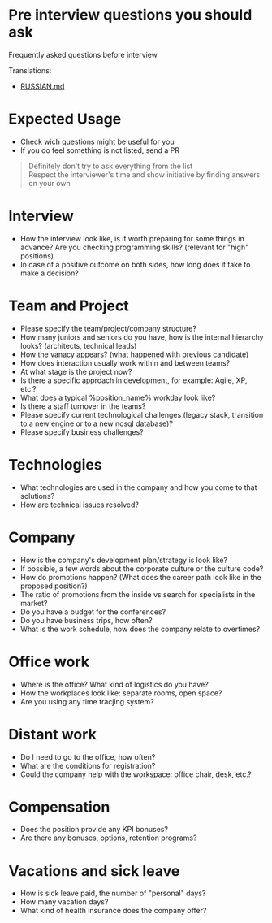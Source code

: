 # Pre interview questions you should ask
Frequently asked questions before interview

Translations:
- [RUSSIAN.md](translations/RUSSIAN.md)

# Expected Usage
- Check wich questions might be useful for you
- If you do feel something is not listed, send a PR


> Definitely don't try to ask everything from the list</br>
> Respect the interviewer's time and show initiative by finding answers on your own

# Interview
- How the interview look like, is it worth preparing for some things in advance? Are you checking programming skills? (relevant for "high" positions)
- In case of a positive outcome on both sides, how long does it take to make a decision?

# Team and Project
- Please specify the team/project/company structure?
- How many juniors and seniors do you have, how is the internal hierarchy looks? (architects, technical leads)
- How the vanacy appears? (what happened with previous candidate)
- How does interaction usually work within and between teams?
- At what stage is the project now?
- Is there a specific approach in development, for example: Agile, XP, etc.?
- What does a typical %position_name% workday look like?
- Is there a staff turnover in the teams?
- Please specify current technological challenges (legacy stack, transition to a new engine or to a new nosql database)?
- Please specify business challenges?

# Technologies 
- What technologies are used in the company and how you come to that solutions?
- How are technical issues resolved?

# Company
- How is the company's development plan/strategy is look like?
- If possible, a few words about the corporate culture or the culture code?
- How do promotions happen? (What does the career path look like in the proposed position?)
- The ratio of promotions from the inside vs search for specialists in the market?
- Do you have a budget for the conferences?
- Do you have business trips, how often?
- What is the work schedule, how does the company relate to overtimes?

# Office work
- Where is the office? What kind of logistics do you have?
- How the workplaces look like: separate rooms, open space?
- Are you using any time tracjing system?

# Distant work
- Do I need to go to the office, how often?
- What are the conditions for registration?
- Could the company help with the workspace: office chair, desk, etc.?

# Compensation
- Does the position provide any KPI bonuses?
- Are there any bonuses, options, retention programs?

# Vacations and sick leave
- How is sick leave paid, the number of "personal" days?
- How many vacation days?
- What kind of health insurance does the company offer?
